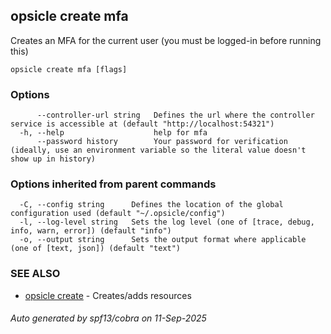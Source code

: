 ## opsicle create mfa

Creates an MFA for the current user (you must be logged-in before running this)

```
opsicle create mfa [flags]
```

### Options

```
      --controller-url string   Defines the url where the controller service is accessible at (default "http://localhost:54321")
  -h, --help                    help for mfa
      --password history        Your password for verification (ideally, use an environment variable so the literal value doesn't show up in history)
```

### Options inherited from parent commands

```
  -C, --config string      Defines the location of the global configuration used (default "~/.opsicle/config")
  -l, --log-level string   Sets the log level (one of [trace, debug, info, warn, error]) (default "info")
  -o, --output string      Sets the output format where applicable (one of [text, json]) (default "text")
```

### SEE ALSO

* [opsicle create](cli/opsicle_create.md)	 - Creates/adds resources

###### Auto generated by spf13/cobra on 11-Sep-2025
